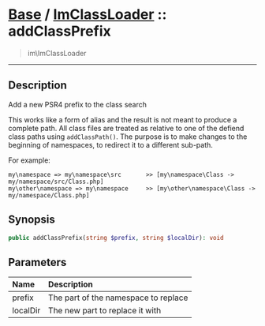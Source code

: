 # [Base](base.md) / [ImClassLoader](base-ImClassLoader.md) :: addClassPrefix
 > im\ImClassLoader
____

## Description
Add a new PSR4 prefix to the class search

This works like a form of alias and the result is not meant to produce
a complete path. All class files are treated as relative to one of the
defiend class paths using `addClassPath()`. The purpose is
to make changes to the beginning of namespaces, to redirect it
to a different sub-path.

For example:

```
my\namespace => my\namespace\src       >> [my\namespace\Class -> my/namespace/src/Class.php]
my\other\namespace => my\namespace     >> [my\other\namespace\Class -> my/namespace/Class.php]
```

## Synopsis
```php
public addClassPrefix(string $prefix, string $localDir): void
```

## Parameters
| Name | Description |
| :--- | :---------- |
| prefix | The part of the namespace to replace |
| localDir | The new part to replace it with |
